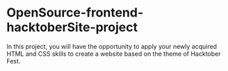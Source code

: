 # OpenSource-frontend-hacktoberSite-project
In this project, you will have the opportunity to apply your newly acquired HTML and CSS skills to create a website based on the theme of Hacktober Fest.
